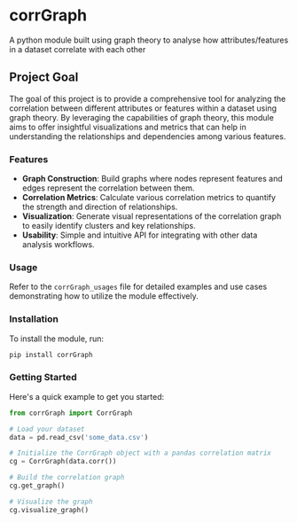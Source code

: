 # corrGraph
A python module built using graph theory to analyse how attributes/features in a dataset correlate with each other

## Project Goal

The goal of this project is to provide a comprehensive tool for analyzing the correlation between different attributes or features within a dataset using graph theory. By leveraging the capabilities of graph theory, this module aims to offer insightful visualizations and metrics that can help in understanding the relationships and dependencies among various features.

### Features

- **Graph Construction**: Build graphs where nodes represent features and edges represent the correlation between them.
- **Correlation Metrics**: Calculate various correlation metrics to quantify the strength and direction of relationships.
- **Visualization**: Generate visual representations of the correlation graph to easily identify clusters and key relationships.
- **Usability**: Simple and intuitive API for integrating with other data analysis workflows.

### Usage

Refer to the `corrGraph_usages` file for detailed examples and use cases demonstrating how to utilize the module effectively.

### Installation

To install the module, run:
```bash
pip install corrGraph
```

### Getting Started

Here's a quick example to get you started:
```python
from corrGraph import CorrGraph

# Load your dataset
data = pd.read_csv('some_data.csv')

# Initialize the CorrGraph object with a pandas correlation matrix
cg = CorrGraph(data.corr())

# Build the correlation graph
cg.get_graph()

# Visualize the graph
cg.visualize_graph()
```